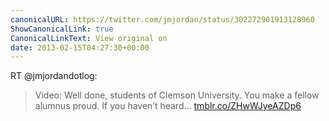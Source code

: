 ```yaml
---
canonicalURL: https://twitter.com/jmjordan/status/302272901913128960
ShowCanonicalLink: true
CanonicalLinkText: View original on
date: 2013-02-15T04:27:30+00:00
---
```

RT @jmjordandotlog:
> Video: Well done, students of Clemson University. You make a fellow alumnus proud. If you haven’t heard... [tmblr.co/ZHwWJyeAZDp6](http://tmblr.co/ZHwWJyeAZDp6)